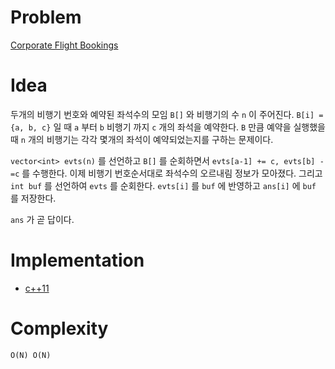 # Problem

[Corporate Flight Bookings](https://leetcode.com/problems/corporate-flight-bookings/)

# Idea

두개의 비행기 번호와 예약된 좌석수의 모임 `B[]` 와 비행기의 수 `n` 이
주어진다. `B[i] = {a, b, c}` 일 때 `a` 부터 `b` 비행기 까지 `c` 개의
좌석을 예약한다. `B` 만큼 예약을 실행했을 때 `n` 개의 비행기는 각각
몇개의 좌석이 예약되었는지를 구하는 문제이다.

`vector<int> evts(n)` 를 선언하고 `B[]` 를 순회하면서 `evts[a-1] += c,
evts[b] -=c` 를 수행한다. 이제 비행기 번호순서대로 좌석수의 오르내림
정보가 모아졌다. 그리고 `int buf` 를 선언하여 `evts` 를 순회한다.
`evts[i]` 를 `buf` 에 반영하고 `ans[i]` 에 `buf` 를 저장한다.

`ans` 가 곧 답이다.

# Implementation

* [c++11](a.cpp)

# Complexity

```
O(N) O(N)
```
